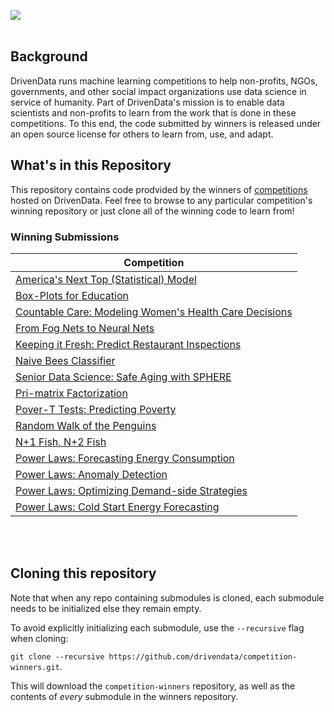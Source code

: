 [<img src='https://community.drivendata.org/uploads/default/optimized/1X/e055d38472b1ae95f54110375180ceb4449c026b_1_690x111.png'>](https://www.drivendata.org/)
<br><br>

## Background

DrivenData runs machine learning competitions to help non-profits, NGOs, governments, and other social impact organizations use data science in service of humanity. Part of DrivenData's mission is to enable data scientists and non-profits to learn from the work that is done in these competitions. To this end, the code submitted by winners is released under an open source license for others to learn from, use, and adapt.

## What's in this Repository
This repository contains code prodvided by the winners of [competitions](https://www.drivendata.org/competitions/) hosted on DrivenData. Feel free to browse to any particular competition's winning repository or just clone all of the winning code to learn from!

### Winning Submissions

| Competition
| ---
| [America's Next Top (Statistical) Model](https://github.com/drivendataorg/americas-next-top-statistical-model)
| [Box-Plots for Education](https://github.com/drivendataorg/box-plots-for-education)
| [Countable Care: Modeling Women's Health Care Decisions](https://github.com/drivendataorg/countable-care)
| [From Fog Nets to Neural Nets](https://github.com/drivendataorg/from-fog-nets-to-neural-nets)
| [Keeping it Fresh: Predict Restaurant Inspections](https://github.com/drivendataorg/keeping-it-fresh)
| [Naive Bees Classifier](https://github.com/drivendataorg/naive-bees-classifier)
| [Senior Data Science: Safe Aging with SPHERE](https://github.com/drivendataorg/senior-data-science)
| [Pri-matrix Factorization](https://github.com/drivendataorg/pri-matrix-factorization)
| [Pover-T Tests: Predicting Poverty](https://github.com/drivendataorg/pover-t-tests)
| [Random Walk of the Penguins](https://github.com/drivendataorg/random-walk-of-the-penguins)
| [N+1 Fish, N+2 Fish](https://github.com/drivendataorg/n-plus-one-fish)
| [Power Laws: Forecasting Energy Consumption](https://github.com/drivendataorg/power-laws-forecasting)
| [Power Laws: Anomaly Detection](https://github.com/drivendataorg/power-laws-anomalies)
| [Power Laws: Optimizing Demand-side Strategies](https://github.com/drivendataorg/power-laws-optimization)
| [Power Laws: Cold Start Energy Forecasting](https://github.com/drivendataorg/power-laws-cold-start)

<br><br>


## Cloning this repository

Note that when any repo containing submodules is cloned, each submodule needs to be initialized else they remain empty.

To avoid explicitly initializing each submodule, use the `--recursive` flag when cloning:

`git clone --recursive https://github.com/drivendata/competition-winners.git`.

This will download the `competition-winners` repository, as well as the contents of _every_ submodule in the winners repository.

